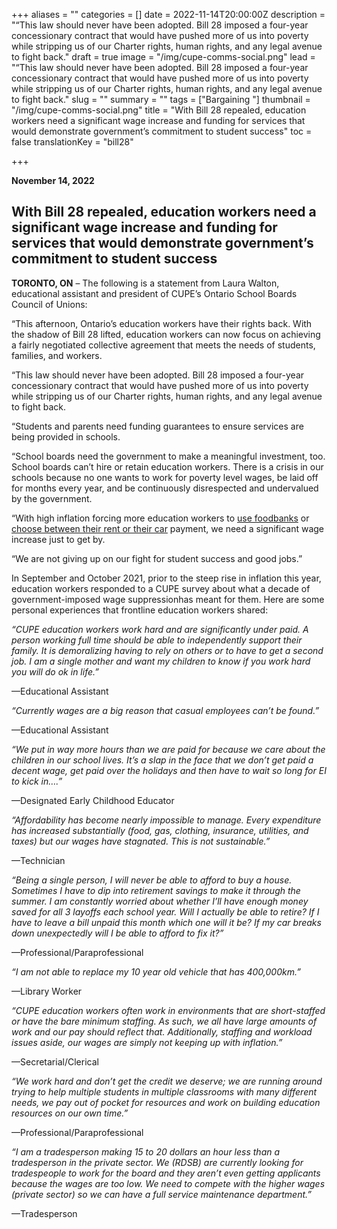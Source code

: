 +++
aliases = ""
categories = []
date = 2022-11-14T20:00:00Z
description = "“This law should never have been adopted. Bill 28 imposed a four-year concessionary contract that would have pushed more of us into poverty while stripping us of our Charter rights, human rights, and any legal avenue to fight back."
draft = true
image = "/img/cupe-comms-social.png"
lead = "“This law should never have been adopted. Bill 28 imposed a four-year concessionary contract that would have pushed more of us into poverty while stripping us of our Charter rights, human rights, and any legal avenue to fight back."
slug = ""
summary = ""
tags = ["Bargaining "]
thumbnail = "/img/cupe-comms-social.png"
title = "With Bill 28 repealed, education workers need a significant wage increase and funding for services that would demonstrate government’s commitment to student success"
toc = false
translationKey = "bill28"

+++

​**November 14, 2022**

## **With Bill 28 repealed, education workers need a significant wage increase and funding for services that would demonstrate government’s commitment to student success**

**TORONTO, ON** – The following is a statement from Laura Walton, educational assistant and president of CUPE’s Ontario School Boards Council of Unions:

“This afternoon, Ontario’s education workers have their rights back. With the shadow of Bill 28 lifted, education workers can now focus on achieving a fairly negotiated collective agreement that meets the needs of students, families, and workers.

“This law should never have been adopted. Bill 28 imposed a four-year concessionary contract that would have pushed more of us into poverty while stripping us of our Charter rights, human rights, and any legal avenue to fight back.

“Students and parents need funding guarantees to ensure services are being provided in schools.

“School boards need the government to make a meaningful investment, too. School boards can’t hire or retain education workers. There is a crisis in our schools because no one wants to work for poverty level wages, be laid off for months every year, and be continuously disrespected and undervalued by the government.

“With high inflation forcing more education workers to [use foodbanks](https://globalnews.ca/news/9249377/ontario-education-workers-food-banks-partner-income/) or [choose between their rent or their car](https://www.cbc.ca/news/canada/windsor/educational-assistants-contract-1.6573606) payment, we need a significant wage increase just to get by.

“We are not giving up on our fight for student success and good jobs.”

In September and October 2021, prior to the steep rise in inflation this year, education workers responded to a CUPE survey about what a decade of government-imposed wage suppressionhas meant for them. Here are some personal experiences that frontline education workers shared:

_“CUPE education workers work hard and are significantly under paid. A person working full time should be able to independently support their family. It is demoralizing having to rely on others or to have to get a second job. I am a single mother and want my children to know if you work hard you will do ok in life.”_

—Educational Assistant

_“Currently wages are a big reason that casual employees can’t be found.”_

—Educational Assistant

_“We put in way more hours than we are paid for because we care about the children in our school lives. It’s a slap in the face that we don’t get paid a decent wage, get paid over the holidays and then have to wait so long for EI to kick in….”_

—Designated Early Childhood Educator

_“Affordability has become nearly impossible to manage. Every expenditure has increased substantially (food, gas, clothing, insurance, utilities, and taxes) but our wages have stagnated. This is not sustainable.”_

—Technician

_“Being a single person, I will never be able to afford to buy a house. Sometimes I have to dip into retirement savings to make it through the summer. I am constantly worried about whether I’ll have enough money saved for all 3 layoffs each school year. Will I actually be able to retire? If I have to leave a bill unpaid this month which one will it be? If my car breaks down unexpectedly will I be able to afford to fix it?”_

—Professional/Paraprofessional

_“I am not able to replace my 10 year old vehicle that has 400,000km.”_

—Library Worker

_“CUPE education workers often work in environments that are short-staffed or have the bare minimum staffing. As such, we all have large amounts of work and our pay should reflect that. Additionally, staffing and workload issues aside, our wages are simply not keeping up with inflation.”_

—Secretarial/Clerical

_“We work hard and don’t get the credit we deserve; we are running around trying to help multiple students in multiple classrooms with many different needs, we pay out of pocket for resources and work on building education resources on our own time.”_

—Professional/Paraprofessional

_“I am a tradesperson making 15 to 20 dollars an hour less than a tradesperson in the private sector. We (RDSB) are currently looking for tradespeople to work for the board and they aren’t even getting applicants because the wages are too low. We need to compete with the higher wages (private sector) so we can have a full service maintenance department.”_

—Tradesperson